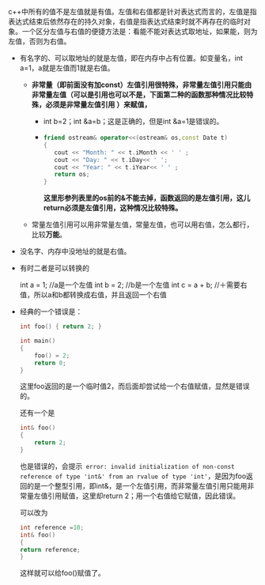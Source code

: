c++中所有的值不是左值就是有值。左值和右值都是针对表达式而言的，左值是指表达式结束后依然存在的持久对象，右值是指表达式结束时就不再存在的临时对象。一个区分左值与右值的便捷方法是：看能不能对表达式取地址，如果能，则为左值，否则为右值。

- 有名字的、可以取地址的就是左值，即在内存中占有位置。如变量名，int a=1，a就是左值而1就是右值。

  - **非常量（即前面没有加const）左值引用很特殊，非常量左值引用只能由非常量左值（可以是引用也可以不是，下面第二种的函数那种情况比较特殊，必须是非常量左值引用  ）来赋值，**

    - int b=2；int &a=b；这是正确的，但是int &a=1是错误的。

    - ```c++
      friend ostream& operator<<(ostream& os,const Date t)
      {
         cout << "Month: " << t.iMonth << ' ' ;
         cout << "Day: " << t.iDay<< ' ';
         cout << "Year: " << t.iYear<< ' ' ;
         return os;
      }
      ```

      **这里形参列表里的os前的&不能去掉，函数返回的是左值引用，这儿return必须是左值引用，这种情况比较特殊。**

  - 常量左值引用可以用非常量左值，常量左值，也可以用右值，怎么都行，比较**万能**。

- 没名字、内存中没地址的就是右值。

- 有时二者是可以转换的

  int a = 1;     //a是一个左值
  int b = 2;     //b是一个左值
  int c = a + b; //＋需要右值，所以a和b都转换成右值，并且返回一个右值

- 经典的一个错误是：

  ```c++
  int foo() { return 2; }
  
  int main()
  {
      foo() = 2;
      return 0;
  }
  ```

  这里foo返回的是一个临时值2，而后面却尝试给一个右值赋值，显然是错误的。

  还有一个是

  ```c++
  int& foo()
  {
      return 2;
  }
  ```

  也是错误的，会提示` error: invalid initialization of non-const reference of type 'int&' from an rvalue of type 'int'`，是因为foo返回的是一个整型引用，即int&，是一个左值引用，而非常量左值引用只能用非常量左值引用赋值，这里却return 2；用一个右值给它赋值，因此错误。

  可以改为

  ```c++
  int reference =10;
  int& foo()
  {
  return reference;
  }
  ```

  这样就可以给foo()赋值了。